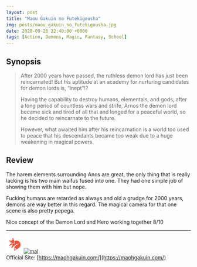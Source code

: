 ```yaml
---
layout: post
title: "Maou Gakuin no Futekigousha"
img: posts/maou_gakuin_no_futekigousha.jpg 
date: 2020-09-26 22:40:00 +0000
tags: [Action, Demons, Magic, Fantasy, School]
---
```


## Synopsis
>After 2000 years have passed, the ruthless demon lord has just been reincarnated! But his aptitude at an academy for nurturing candidates for demon lords is, “inept”!?
>
>Having the capability to destroy humans, elementals, and gods, after a long period of countless wars and strife, Arnos the demon lord became sick and tired of all that and longed for a peaceful world, so he decided to reincarnate to the future.
>
>However, what awaited him after his reincarnation is a world too used to peace that his descendants became too weak due to a huge weakening in magical powers.

## Review
The harem elements surrounding Anos are great, the only thing that is really lacking is his two main waifus fused into one. They had one simple job of showing them with him but nope.

Fucking humans are retarded as always and old a grudge for 2000 years, demons are way better in this regard. The magical camera for that one scene is also pretty pepega.
   
Nice concept of the Demon Lord and Hero working together 8/10

---

[![kitsu](..\assets\img\kitsu.png)](https://kitsu.io/anime/maou-gakuin-no-futekigousha-shijou-saikyou-no-maou-no-shiso-tensei-shite-shison-tachi-no-gakkou-e-kayou)[![mal](..\assets\img\mal.ico)](https://myanimelist.net/anime/40496/Maou_Gakuin_no_Futekigousha__Shijou_Saikyou_no_Maou_no_Shiso_Tensei_shite_Shison-tachi_no_Gakkou_e_)  
Official Site: [https://maohgakuin.com/](https://maohgakuin.com/)
